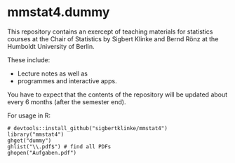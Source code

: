 # mmstat4.dummy

This repository contains an exercept of  teaching materials for statistics courses at the Chair of Statistics by Sigbert Klinke and Bernd Rönz at the Humboldt University of Berlin.

These include:

* Lecture notes as well as
* programmes and interactive apps. 

You have to expect that the contents of the repository will be updated about every 6 months (after the semester end).


For usage in R:

```
# devtools::install_github("sigbertklinke/mmstat4")
library("mmstat4")
ghget("dummy")
ghlist("\\.pdf$") # find all PDFs
ghopen("Aufgaben.pdf")
```